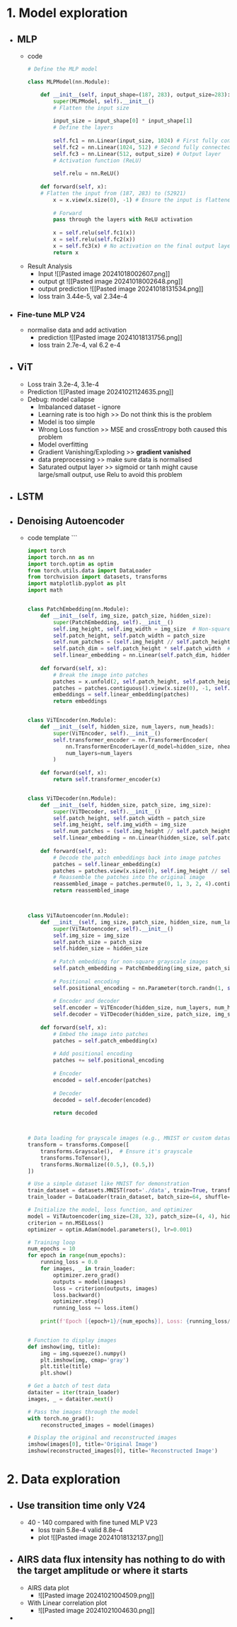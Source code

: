 # 1. Model exploration
- ## **MLP**
	- code
		``` python
		# Define the MLP model
	
		class MLPModel(nn.Module):
		
			def __init__(self, input_shape=(187, 283), output_size=283):
				super(MLPModel, self).__init__()
				# Flatten the input size
				
				input_size = input_shape[0] * input_shape[1]
				# Define the layers
				
				self.fc1 = nn.Linear(input_size, 1024) # First fully connected layer	
				self.fc2 = nn.Linear(1024, 512) # Second fully connected layer	
				self.fc3 = nn.Linear(512, output_size) # Output layer
				# Activation function (ReLU)
				
				self.relu = nn.ReLU()
				
			def forward(self, x):
			# Flatten the input from (187, 283) to (52921)
				x = x.view(x.size(0), -1) # Ensure the input is flattened
			
				# Forward 
				pass through the layers with ReLU activation
				
				x = self.relu(self.fc1(x))
				x = self.relu(self.fc2(x))
				x = self.fc3(x) # No activation on the final output layer
				return x
		```
	- Result Analysis
		- Input
			![[Pasted image 20241018002607.png]]
		- output gt
			![[Pasted image 20241018002648.png]]
		- output prediction
			![[Pasted image 20241018131534.png]]
		- loss train 3.44e-5, val 2.34e-4				
- ### Fine-tune MLP V24
	- normalise data and add activation
		- prediction
			![[Pasted image 20241018131756.png]]
		- loss  train 2.7e-4, val 6.2 e-4
- ## ViT
	- Loss train 3.2e-4, 3.1e-4
	- Prediction
		![[Pasted image 20241021124635.png]]
	- Debug: model callapse
		- Imbalanced dataset - ignore
		- Learning rate is too high >> Do not think this is the problem
		- Model is too simple 
		- Wrong Loss function >> MSE and crossEntropy both caused this problem
		- Model overfitting
		- Gradient Vanishing/Exploding >> **gradient vanished**
		- data preprocessing >> make sure data is normalised
		- Saturated output layer >> sigmoid or tanh might cause large/small output, use Relu to avoid this problem
- ## LSTM
- ## Denoising Autoencoder
	-  code template ```
		``` python
		import torch
		import torch.nn as nn
		import torch.optim as optim
		from torch.utils.data import DataLoader
		from torchvision import datasets, transforms
		import matplotlib.pyplot as plt
		import math
		
		
		class PatchEmbedding(nn.Module):
		    def __init__(self, img_size, patch_size, hidden_size):
		        super(PatchEmbedding, self).__init__()
		        self.img_height, self.img_width = img_size  # Non-square height and width
		        self.patch_height, self.patch_width = patch_size
		        self.num_patches = (self.img_height // self.patch_height) * (self.img_width // self.patch_width)
		        self.patch_dim = self.patch_height * self.patch_width  # Grayscale image: 1 channel
		        self.linear_embedding = nn.Linear(self.patch_dim, hidden_size)
		        
		    def forward(self, x):
		        # Break the image into patches
		        patches = x.unfold(2, self.patch_height, self.patch_height).unfold(3, self.patch_width, self.patch_width)
		        patches = patches.contiguous().view(x.size(0), -1, self.patch_height * self.patch_width)  # (batch, num_patches, patch_dim)
		        embeddings = self.linear_embedding(patches)
		        return embeddings
		
		
		class ViTEncoder(nn.Module):
		    def __init__(self, hidden_size, num_layers, num_heads):
		        super(ViTEncoder, self).__init__()
		        self.transformer_encoder = nn.TransformerEncoder(
		            nn.TransformerEncoderLayer(d_model=hidden_size, nhead=num_heads),
		            num_layers=num_layers
		        )
		    
		    def forward(self, x):
		        return self.transformer_encoder(x)
		
		
		class ViTDecoder(nn.Module):
		    def __init__(self, hidden_size, patch_size, img_size):
		        super(ViTDecoder, self).__init__()
		        self.patch_height, self.patch_width = patch_size
		        self.img_height, self.img_width = img_size
		        self.num_patches = (self.img_height // self.patch_height) * (self.img_width // self.patch_width)
		        self.linear_embedding = nn.Linear(hidden_size, self.patch_height * self.patch_width)
		    
		    def forward(self, x):
		        # Decode the patch embeddings back into image patches
		        patches = self.linear_embedding(x)
		        patches = patches.view(x.size(0), self.img_height // self.patch_height, self.img_width // self.patch_width, self.patch_height, self.patch_width)
		        # Reassemble the patches into the original image
		        reassembled_image = patches.permute(0, 1, 3, 2, 4).contiguous().view(x.size(0), 1, self.img_height, self.img_width)
		        return reassembled_image
		
		
		
		class ViTAutoencoder(nn.Module):
		    def __init__(self, img_size, patch_size, hidden_size, num_layers, num_heads):
		        super(ViTAutoencoder, self).__init__()
		        self.img_size = img_size
		        self.patch_size = patch_size
		        self.hidden_size = hidden_size
		        
		        # Patch embedding for non-square grayscale images
		        self.patch_embedding = PatchEmbedding(img_size, patch_size, hidden_size)
		        
		        # Positional encoding
		        self.positional_encoding = nn.Parameter(torch.randn(1, self.patch_embedding.num_patches, hidden_size))
		        
		        # Encoder and decoder
		        self.encoder = ViTEncoder(hidden_size, num_layers, num_heads)
		        self.decoder = ViTDecoder(hidden_size, patch_size, img_size)
		        
		    def forward(self, x):
		        # Embed the image into patches
		        patches = self.patch_embedding(x)
		        
		        # Add positional encoding
		        patches += self.positional_encoding
		        
		        # Encoder
		        encoded = self.encoder(patches)
		        
		        # Decoder
		        decoded = self.decoder(encoded)
		        
		        return decoded
		
		
		
		# Data loading for grayscale images (e.g., MNIST or custom dataset)
		transform = transforms.Compose([
		    transforms.Grayscale(),  # Ensure it's grayscale
		    transforms.ToTensor(),
		    transforms.Normalize((0.5,), (0.5,))
		])
		
		# Use a simple dataset like MNIST for demonstration
		train_dataset = datasets.MNIST(root='./data', train=True, transform=transform, download=True)
		train_loader = DataLoader(train_dataset, batch_size=64, shuffle=True)
		
		# Initialize the model, loss function, and optimizer
		model = ViTAutoencoder(img_size=(28, 32), patch_size=(4, 4), hidden_size=64, num_layers=6, num_heads=8)
		criterion = nn.MSELoss()
		optimizer = optim.Adam(model.parameters(), lr=0.001)
		
		# Training loop
		num_epochs = 10
		for epoch in range(num_epochs):
		    running_loss = 0.0
		    for images, _ in train_loader:
		        optimizer.zero_grad()
		        outputs = model(images)
		        loss = criterion(outputs, images)
		        loss.backward()
		        optimizer.step()
		        running_loss += loss.item()
		    
		    print(f'Epoch [{epoch+1}/{num_epochs}], Loss: {running_loss/len(train_loader):.4f}')
		
		
		# Function to display images
		def imshow(img, title):
		    img = img.squeeze().numpy()
		    plt.imshow(img, cmap='gray')
		    plt.title(title)
		    plt.show()
		
		# Get a batch of test data
		dataiter = iter(train_loader)
		images, _ = dataiter.next()
		
		# Pass the images through the model
		with torch.no_grad():
		    reconstructed_images = model(images)
		
		# Display the original and reconstructed images
		imshow(images[0], title='Original Image')
		imshow(reconstructed_images[0], title='Reconstructed Image')
		
		
		```
# 2. Data exploration
- ## Use transition time only V24
	- 40 - 140
		compared with fine tuned MLP V23
		- loss train 5.8e-4 valid 8.8e-4
		- plot
			![[Pasted image 20241018132137.png]]
- ## AIRS data flux intensity has nothing to do with the target amplitude or where it starts
	- AIRS data plot
		- ![[Pasted image 20241021004509.png]]
	- With Linear correlation plot
		- ![[Pasted image 20241021004630.png]]
- 